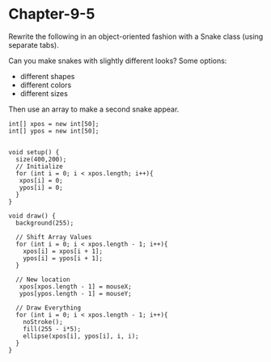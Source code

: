 # Chapter-9-5
Rewrite the following in an object-oriented fashion with a Snake class (using separate tabs).

Can you make snakes with slightly different looks? Some options:
* different shapes
* different colors
* different sizes

Then use an array to make a second snake appear.

```Processing
int[] xpos = new int[50];
int[] ypos = new int[50];


void setup() {
  size(400,200);
  // Initialize
  for (int i = 0; i < xpos.length; i++){
   xpos[i] = 0;
   ypos[i] = 0;
  }
}

void draw() {
  background(255);

  // Shift Array Values
  for (int i = 0; i < xpos.length - 1; i++){
    xpos[i] = xpos[i + 1];
    ypos[i] = ypos[i + 1];
  }

  // New location
   xpos[xpos.length - 1] = mouseX;
   ypos[ypos.length - 1] = mouseY;   

  // Draw Everything
  for (int i = 0; i < xpos.length - 1; i++){
    noStroke();
    fill(255 - i*5);
    ellipse(xpos[i], ypos[i], i, i);
  }
}
```
